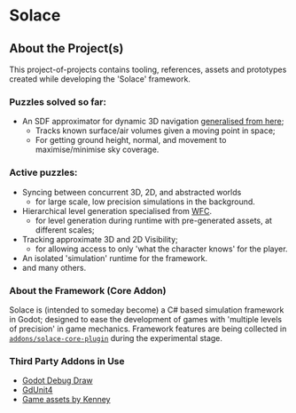 # Solace
## About the Project(s)
This project-of-projects contains tooling, references, assets and prototypes created while developing the 'Solace' framework.

### Puzzles solved so far:
- An SDF approximator for dynamic 3D navigation [generalised from here](https://youtu.be/_nqjsfMtO6c);
  - Tracks known surface/air volumes given a moving point in space;
  - For getting ground height, normal, and movement to maximise/minimise sky coverage.

### Active puzzles:
- Syncing between concurrent 3D, 2D, and abstracted worlds
  - for large scale, low precision simulations in the background.
- Hierarchical level generation specialised from [WFC](https://github.com/mxgmn/WaveFunctionCollapse).
  - for level generation during runtime with pre-generated assets, at different scales;
- Tracking approximate 3D and 2D Visibility;
  - for allowing access to only 'what the character knows' for the player.
- An isolated 'simulation' runtime for the framework.
- and many others.

### About the Framework (Core Addon)
Solace is (intended to someday become) a C# based simulation framework in Godot; designed to ease the development of games with 'multiple levels of precision' in game mechanics.
Framework features are being collected in [`addons/solace-core-plugin`](https://github.com/ucanluc/solace-public/tree/a88e6104568c389d9f8678e173bd7b41f11eb8ac/addons/solace_core_plugin) during the experimental stage.

### Third Party Addons in Use
- [Godot Debug Draw](https://github.com/Zylann/godot_debug_draw)
- [GdUnit4](https://github.com/MikeSchulze/gdUnit4)
- [Game assets by Kenney](https://www.kenney.nl/)
